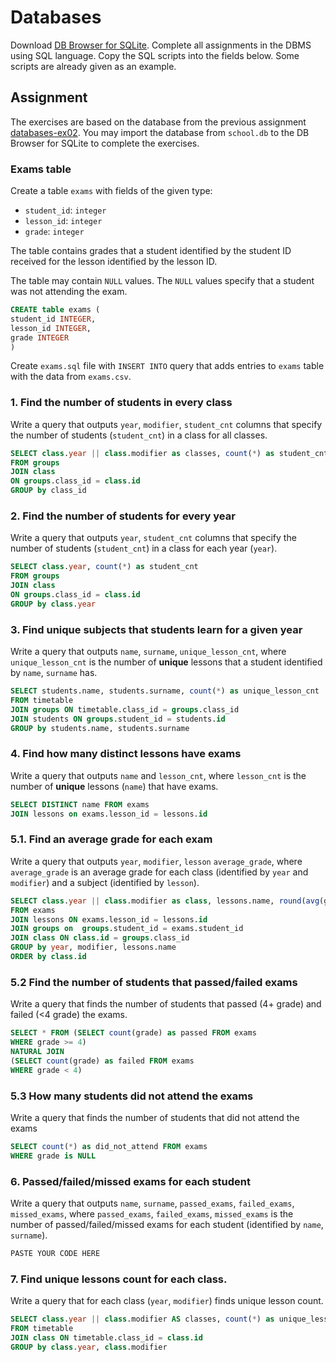# Databases

Download [DB Browser for SQLite](https://sqlitebrowser.org/). Complete all
assignments in the DBMS using SQL language. Copy the SQL scripts into the fields
below. Some scripts are already given as an example.

## Assignment

The exercises are based on the database from the previous assignment
[databases-ex02](https://github.com/prog-1/databases-ex02). You may import the database from `school.db` to the DB Browser for SQLite to complete the exercises.

### Exams table

Create a table `exams` with fields of the given type:

* `student_id`: `integer`
* `lesson_id`: `integer`
* `grade`: `integer`

The table contains grades that a student identified by the student ID received for the lesson identified by the lesson ID.

The table may contain `NULL` values. The `NULL` values specify that a student was not attending the exam. 

```sql
CREATE table exams (
student_id INTEGER,
lesson_id INTEGER,
grade INTEGER
)
```

Create `exams.sql` file with `INSERT INTO` query that adds entries to `exams` table with the data from `exams.csv`.

### 1. Find the number of students in every class

Write a query that outputs `year`, `modifier`, `student_cnt` columns that specify the number of students (`student_cnt`) in a class for all classes.

```sql
SELECT class.year || class.modifier as classes, count(*) as student_cnt
FROM groups
JOIN class
ON groups.class_id = class.id
GROUP by class_id

```

### 2. Find the number of students for every year

Write a query that outputs `year`, `student_cnt` columns that specify the number of students (`student_cnt`) in a class for each year (`year`).

```sql
SELECT class.year, count(*) as student_cnt
FROM groups
JOIN class
ON groups.class_id = class.id
GROUP by class.year

```

### 3. Find unique subjects that students learn for a given year

Write a query that outputs `name`, `surname`, `unique_lesson_cnt`, where `unique_lesson_cnt` is the number of **unique** lessons that a student identified by `name`, `surname` has.

```sql
SELECT students.name, students.surname, count(*) as unique_lesson_cnt
FROM timetable
JOIN groups ON timetable.class_id = groups.class_id
JOIN students ON groups.student_id = students.id
GROUP by students.name, students.surname
```

### 4. Find how many distinct lessons have exams

Write a query that outputs `name` and `lesson_cnt`, where `lesson_cnt` is the number of **unique** lessons (`name`) that have exams.

```sql
SELECT DISTINCT name FROM exams
JOIN lessons on exams.lesson_id = lessons.id
```

### 5.1. Find an average grade for each exam

Write a query that outputs `year`, `modifier`, `lesson` `average_grade`, where `average_grade` is an average grade for each class (identified by `year` and `modifier`) and a subject (identified by `lesson`).

```sql
SELECT class.year || class.modifier as class, lessons.name, round(avg(grade),2) as average_grade
FROM exams
JOIN lessons ON exams.lesson_id = lessons.id
JOIN groups on	groups.student_id = exams.student_id
JOIN class ON class.id = groups.class_id
GROUP by year, modifier, lessons.name
ORDER by class.id
```

### 5.2 Find the number of students that passed/failed exams

Write a query that finds the number of students that passed (4+ grade) and failed (<4 grade) the exams.

```sql
SELECT * FROM (SELECT count(grade) as passed FROM exams
WHERE grade	>= 4)
NATURAL JOIN
(SELECT count(grade) as failed FROM exams
WHERE grade	< 4)
```

### 5.3 How many students did not attend the exams

Write a query that finds the number of students that did not attend the exams

```sql
SELECT count(*) as did_not_attend FROM exams 
WHERE grade is NULL
```

### 6. Passed/failed/missed exams for each student

Write a query that outputs `name`, `surname`, `passed_exams`, `failed_exams`, `missed_exams`, where `passed_exams`, `failed_exams`, `missed_exams` is the number of passed/failed/missed exams for each student (identified by `name`, `surname`).

```sql
PASTE YOUR CODE HERE
```

### 7. Find unique lessons count for each class.

Write a query that for each class (`year`, `modifier`) finds unique lesson count.

```sql
SELECT class.year || class.modifier AS classes, count(*) as unique_lesson_cnt
FROM timetable
JOIN class ON timetable.class_id = class.id
GROUP by class.year, class.modifier
```
